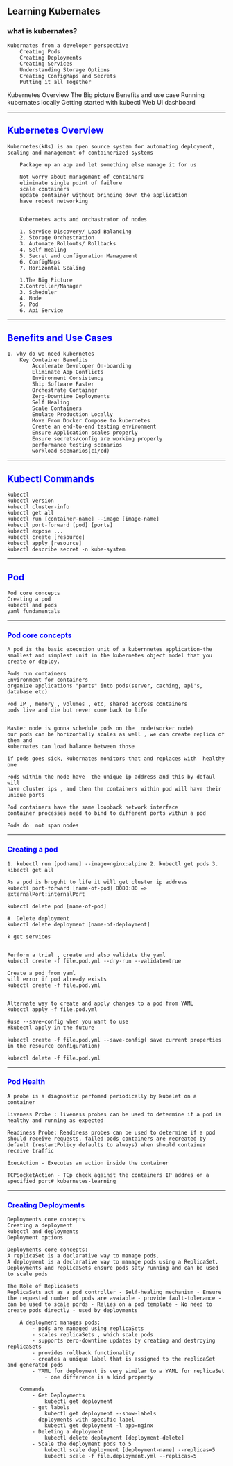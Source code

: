 ## Learning Kubernates

### what is kubernates?

    Kubernates from a developer perspective
        Creating Pods
        Creating Deployments
        Creating Services
        Understanding Storage Options
        Creating ConfigMaps and Secrets
        Putting it all Together

Kubernetes Overview
The Big picture
Benefits and use case
Running kubernates locally
Getting started with kubectl
Web UI dashboard

---
## <span style="color:blue;">Kubernetes Overview</span>

    Kubernetes(k8s) is an open source system for automating deployment, scaling and management of containerized systems

        Package up an app and let something else manage it for us

        Not worry about management of containers
        eliminate single point of failure
        scale containers
        update container without bringing down the application
        have robest networking


        Kubernetes acts and orchastrator of nodes

        1. Service Discovery/ Load Balancing
        2. Storage Orchestration
        3. Automate Rollouts/ Rollbacks
        4. Self Healing
        5. Secret and configuration Management
        6. ConfigMaps
        7. Horizontal Scaling

        1.The Big Picture 
        2.Controller/Manager 
        3. Scheduler 
        4. Node 
        5. Pod 
        6. Api Service

---
## <span style="color:blue;">Benefits and Use Cases</span>

    1. why do we need kubernetes
        Key Container Benefits
            Accelerate Developer On-boarding
            Eliminate App Conflicts
            Environment Consistency
            Ship Software Faster
            Orchestrate Container
            Zero-Downtime Deployments
            Self Healing
            Scale Containers
            Emulate Production Locally
            Move From Docker Compose to kubernetes
            Create an end-to-end testing environment
            Ensure Application scales properly
            Ensure secrets/config are working properly
            performance testing scenarios
            workload scenarios(ci/cd)

---
## <span style="color:blue;">Kubectl Commands</span>

    kubectl
    kubectl version
    kubectl cluster-info
    kubectl get all
    kubectl run [container-name] --image [image-name]
    kubectl port-forward [pod] [ports]
    kubectl expose ...
    kubectl create [resource]
    kubectl apply [resource]
    kubectl describe secret -n kube-system

---
## <span style="color:blue;">Pod</span>

    Pod core concepts
    Creating a pod
    kubectl and pods
    yaml fundamentals

---
### <span style="color:blue;">Pod core concepts</span>

    A pod is the basic execution unit of a kubernnetes application-the smallest and simplest unit in the kubernetes object model that you create or deploy.

    Pods run containers
    Environment for containers
    organize applications "parts" into pods(server, caching, api's, database etc)

    Pod IP , memory , volumes , etc, shared accross containers
    pods live and die but never come back to life


    Master node is gonna schedule pods on the  node(worker node)
    our pods can be horizontally scales as well , we can create replica of them and
    kubernates can load balance between those

    if pods goes sick, kubernates monitors that and replaces with  healthy one

    Pods within the node have  the unique ip address and this by defaul will 
    have cluster ips , and then the containers within pod will have their unique ports

    Pod containers have the same loopback network interface
    container processes need to bind to different ports within a pod

    Pods do  not span nodes

---
### <span style="color:blue;">Creating a pod</span>

    1. kubectl run [podname] --image=nginx:alpine 2. kubectl get pods 3. kibectl get all

    As a pod is broguht to life it will get cluster ip address
    kubectl port-forward [name-of-pod] 8080:80 => externalPort:internalPort

    kubectl delete pod [name-of-pod]

    #  Delete deployment
    kubectl delete deployment [name-of-deployment]

    k get services


    Perform a trial , create and also validate the yaml
    kubectl create -f file.pod.yml --dry-run --validate=true

    Create a pod from yaml
    will error if pod already exists
    kubectl create -f file.pod.yml


    Alternate way to create and apply changes to a pod from YAML
    kubectl apply -f file.pod.yml

    #use --save-config when you want to use
    #kubectl apply in the future

    kubectl create -f file.pod.yml --save-config( save current properties in the resource configuration)

    kubectl delete -f file.pod.yml

---
### <span style="color:blue;">Pod Health</span>
    A probe is a diagnostic perfomed periodically by kubelet on a container

    Liveness Probe : liveness probes can be used to determine if a pod is healthy and running as expected

    Readiness Probe: Readiness probes can be used to determine if a pod should receive requests, failed pods containers are recreated by default (restartPolicy defaults to always) when should container receive traffic

    ExecAction - Executes an action inside the container

    TCPSocketAction - TCp check against the containers IP addres on a specified port# kubernetes-learning

---
### <span style="color:blue;">Creating Deployments</span>

    Deployments core concepts
    Creating a deployment
    kubectl and deployments
    Deployment options

    Deployments core concepts:
    A replicaSet is a declarative way to manage pods.
    A deployment is a declarative way to manage pods using a ReplicaSet.
    Deployments and replicaSets ensure pods saty running and can be used to scale pods

    The Role of Replicasets
    ReplicaSets act as a pod controller - Self-healing mechanism - Ensure the requested number of pods are avaiable - provide fault-tolerance - can be used to scale pords - Relies on a pod template - No need to create pods directly - used by deployments

        A deployment manages pods:
            - pods are managed using replicaSets
            - scales replicaSets , which scale pods
            - supports zero-downtime updates by creating and destroying replicaSets
            - provides rollback functionality
            - creates a unique label that is assigned to the replicaSet and generated pods
            - YAML for deployment is very similar to a YAML for replicaSet
                - one difference is a kind property
        
        Commands
            - Get Deployments
                kubectl get deployment
            - get labels
                kubectl get deployment --show-labels
            - deployments with specific label
                kubectl get deployment -l app=nginx
            - Deleting a deployment
                kubectl delete deployment [deployment-delete]
            - Scale the deployment pods to 5
                kubectl scale deployment [deployment-name] --replicas=5
                kubectl scale -f file.deployment.yml --replicas=5
